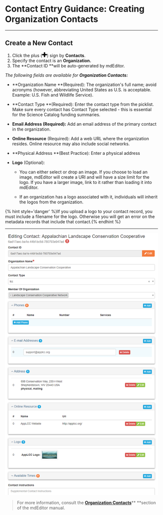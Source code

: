 # Contact Entry Guidance: Creating Organization Contacts

---

## Create a New Contact

1. Click the plus \(![](/assets/symbol_plus_16.png)\) sign by **Contacts**.
2. Specify the contact is an **Organization.**
3. The **Contact ID **will be auto-generated by mdEditor.

_The following fields are available for **Organization Contacts:**_

* **Organization Name **\(Required\): The organization's full name; avoid acronyms \(however, abbreviating United States as U.S. is acceptable. Example: U.S. Fish and Wildlife Service\).

* **Contact Type **\(Required\): Enter the contact type from the picklist. Make sure every contact has Contact Type selected - this is essential for the Science Catalog funding summaries.

* **Email Address **\(Required\)**:** Add an email address of the primary contact in the organization. 

* **Online Resource** \(Required\): Add a web URL where the organization resides. Online resource may also include social networks.

* **Physical Address **\(Best Practice\): Enter a physical address

* **Logo** \(Optional\):

  * You can either select or drop an image. If you choose to load an image, mdEditor will create a URI and will have a size limit for the logo. If you have a larger image, link to it rather than loading it into mdEditor.

  * If an organization has a logo associated with it, individuals will inherit the logos from the organization.

{% hint style='danger' %}If you upload a logo to your contact record, you must include a filename for the logo. Otherwise you will get an error on the metadata records that include that contact.{% endhint %}


---

![](/assets/organization_contact_page.png)

> For more information, consult the [**Organization Contacts**](https://adiwg.gitbooks.io/mdeditor/content/contact/new/organization.html)** **section of the mdEditor manual.



